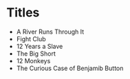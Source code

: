 # Titles

* A River Runs Through It
* Fight Club
* 12 Years a Slave
* The Big Short
* 12 Monkeys
* The Curious Case of Benjamib Button
